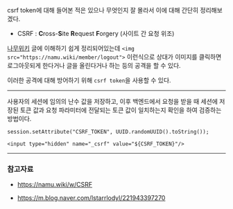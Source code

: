 

csrf token에 대해 들어본 적은 있으나 무엇인지 잘 몰라서 이에 대해 간단히 정리해보겠다.



- CSRF : **C**ross-**S**ite **R**equest **F**orgery (사이트 간 요청 위조)

[나무위키](https://namu.wiki/w/CSRF) 글에 이해하기 쉽게 정리되어있는데 `<img src="https://namu.wiki/member/logout">` 이런식으로 상대가 이미지를 클릭하면 로그아웃되게 한다거나 글을 올린다거나 하는 등의 공격을 할 수 있다. 

이러한 공격에 대해 방어하기 위해 `csrf token`을 사용할 수 있다.



----------------------



사용자의 세션에 임의의 난수 값을 저장하고, 이후 백엔드에서 요청을 받을 때 세션에 저장된 토큰 값과 요청 파라미터에 전달되는 토큰 값이 일치하는지 확인을 하여 검증하는 방법이다.



```
session.setAttribute("CSRF_TOKEN", UUID.randomUUID().toString());

<input type="hidden" name="_csrf" value="${CSRF_TOKEN}"/>
```





----

### 참고자료

- https://namu.wiki/w/CSRF

- https://m.blog.naver.com/lstarrlodyl/221943397270